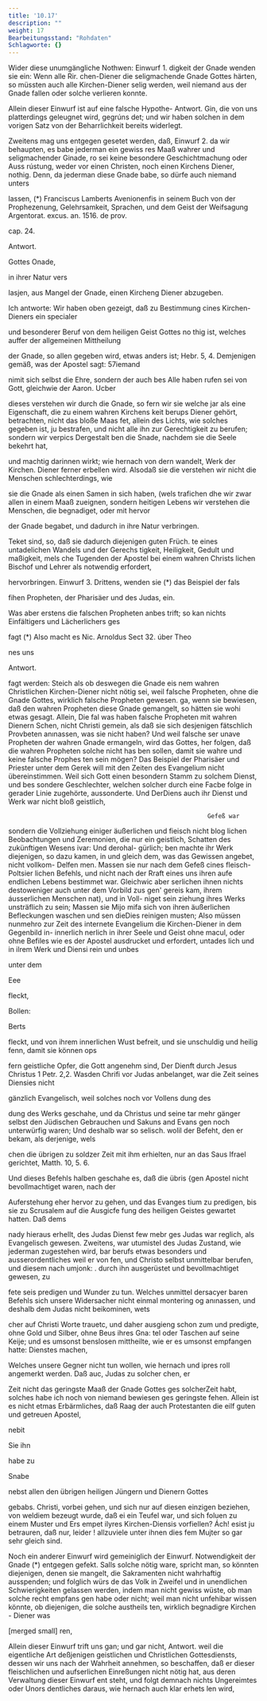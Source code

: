 ```yaml
---
title: '10.17'
description: ""
weight: 17
Bearbeitungsstand: "Rohdaten"
Schlagworte: {}
---
```

<!-- Seite 423 -->

Wider diese unumgängliche Nothwen: Einwurf 1. digkeit der Gnade wenden sie ein: Wenn alle Rir. chen-Diener die seligmachende Gnade Gottes härten, so müssten auch alle Kirchen-Diener selig werden, weil niemand aus der Gnade fallen oder solche verlieren konnte.

Allein dieser Einwurf ist auf eine falsche Hypothe- Antwort. Gin, die von uns platterdings geleugnet wird, gegrúns det; und wir haben solchen in dem vorigen Satz von der Beharrlichkeit bereits widerlegt.

Zweitens mag uns entgegen gesetet werden, daß, Einwurf 2. da wir behaupten, es babe jederman ein gewiss res Maaß wahrer und seligmachender Ginade, ro sei keine besondere Geschichtmachung oder Auss rústung, weder vor einen Christen, noch einen Kirchens Diener, nothig. Denn, da jederman diese Gnade babe, so dürfe auch niemand unters

lassen, (*) Franciscus Lamberts Avenionenfis in seinem Buch von der Prophezenung, Gelehrsamkeit, Sprachen, und dem Geist der Weifsagung Argentorat. excus. an. 1516. de prov.

cap. 24.



Antwort.

Gottes
Onade,

in ihrer Natur vers
<!-- Seite 424 -->
lasjen, aus Mangel der Gnade, einen Kircheng Diener abzugeben.

Ich antworte: Wir haben oben gezeigt, daß zu Bestimmung cines Kirchen-Dieners ein specialer

und besonderer Beruf von dem heiligen Geist Gottes no thig ist, welches auffer der allgemeinen Mittheilung

der Gnade, so allen gegeben wird, etwas anders ist; Hebr. 5, 4. Demjenigen gemäß, was der Apostel sagt: 57iemand

nimit sich selbst die Ehre, sondern der auch bes Alle haben rufen sei von Gott, gleichwie der Aaron. Ucber

dieses verstehen wir durch die Gnade, so fern wir sie welche jar als eine Eigenschaft, die zu einem wahren Kirchens keit berups Diener gehört, betrachten, nicht das bloße Maas fet, allein des Lichts, wie solches gegeben ist, ju bestrafen, und nicht alle ihn zur Gerechtigkeit zu berufen; sondern wir verpics Dergestalt ben die Snade, nachdem sie die Seele bekehrt hat,

und machtig darinnen wirkt; wie hernach von dern wandelt, Werk der Kirchen. Diener ferner erbellen wird. Alsodaß sie die verstehen wir nicht die Menschen schlechterdings, wie

sie die Gnade als einen Samen in sich haben, (wels trafichen dhe wir zwar allen in einem Maaß zueignen, sondern heitigen Lebens wir verstehen die Menschen, die begnadiget, oder mit hervor

der Gnade begabet, und dadurch in ihre Natur verbringen.

Teket sind, so, daß sie dadurch diejenigen guten Früch. te eines untadelichen Wandels und der Gerechs tigkeit, Heiligkeit, Gedult und maßigkeit, mels che Tugenden der Apostel bei einem wahren Christs lichen Bischof und Lehrer als notwendig erfordert,

hervorbringen. Einwurf 3. Drittens, wenden sie (*) das Beispiel der fals

fihen Propheten, der Pharisäer und des Judas, ein.

Was aber erstens die falschen Propheten anbes trift; so kan nichts Einfältigers und Lächerlichers ges

fagt (*) Also macht es Nic. Arnoldus Sect 32. úber Theo

nes uns

Antwort.
<!-- Seite 425 -->
 fagt werden: Steich als ob deswegen die Gnade eis
nem wahren Christlichen Kirchen-Diener nicht nötig
sei, weil falsche Propheten, ohne die Gnade Gottes,
wirklich falsche Propheten gewesen. ga, wenn sie
bewiesen, daß den wahren Propheten diese Gnade
gemangelt, so hätten sie wohi etwas gesagt. Allein, Die fal
was haben falsche Propheten mit wahren Dienern Schen, nicht
Christi gemein, als daß sie sich desjenigen fätschlich Provbeten
anınassen, was sie nicht haben? Und weil falsche ser unave
Propheten der wahren Gnade ermangeln, wird das Gottes,
her folgen, daß die wahren Propheten solche nicht has
ben sollen, damit sie wahre und keine falsche Prophes
ten sein mögen? Das Beispiel der Pharisäer und
Priester unter dem Gerek will mit den Zeiten des
Evangelium nicht übereinstimmen. Weil sich Gott
einen besondern Stamm zu solchem Dienst, und bes
sondere Geschlechter, welchen solcher durch eine Facbe
folge in gerader Linie zugehörte, aussonderte. Und DerDiens
auch ihr Dienst und Werk war nicht bloß geistlich,

                                                            Gefeß war
sondern die Vollziehung einiger äußerlichen und fieisch nicht blog
lichen Beobachtungen und Zeremonien, die nur ein geistlich,
Schatten des zukünftigen Wesens ivar: Und derohal- gürlich;
ben machte ihr Werk diejenigen, so dazu kamen, in und gleich
dem, was das Gewissen angebet, nicht vollkom- Delfen
men. Massen sie nur nach dem Gefeß cines fleisch- Poltsier
lichen Befehls, und nicht nach der Rraft eines uns ihren aufe
endlichen Lebens bestimmet war. Gleichwic aber serlichen
ihnen nichts destoweniger auch unter dem Vorbild zus gen' gereis
kam, ihrem áusserlichen Menschen nat), und in Voll- niget sein
 ziehung ihres Werks unsträflich zu sein; Massen sie Mijo mifa
sich von ihren äußerlichen Befleckungen waschen und sen dieDies
reinigen musten; Also müssen nunmehro zur Zeit des internete
Evangelium die Kirchen-Diener in dem Gegenbild in- innerlich
nerlich in ihrer Seele und Geist ohne macul, oder ohne Befiles
wie es der Apostel ausdrucket und erfordert, untades
 lich und in ilrem Werk und Diensi rein und unbes

unter dem

Eee

fleckt,

Bollen:

Berts
<!-- Seite 426 -->
fleckt, und von ihrem innerlichen Wust  befreit, und sie unschuldig und heilig fenn, damit sie können ops

fern geistliche Opfer, die Gott angenehm sind, Der Dienft durch Jesus Christus 1 Petr. 2,2. Wasden Chrifi vor Judas anbelanget, war die Zeit seines Diensies nicht

gänzlich Evangelisch, weil solches noch vor Vollens dung des

dung des Werks geschahe, und da Christus und seine tar mehr gänger selbst den Jüdischen Gebrauchen und Sakuns and Evans gen noch unterwürfig waren; Und deshalb
 war so selisch. wolil der Befeht, den er bekam, als derjenige, wels

chen die übrigen zu soldzer Zeit mit ihm erhielten, nur an das Saus Ifrael gerichtet, Matth. 10, 5. 6.

Und dieses Befehls halben geschahe es, daß die übris {gen Apostel nicht bevollmachtiget waren, nach der

Auferstehung eher hervor zu gehen, und das Evanges tium zu predigen, bis sie zu Scrusalem auf die Ausgicfe fung des heiligen Geistes gewartet hatten. Daß dems

nady hieraus erhellt, des Judas Dienst few mebr ges Judas war reglich, als Evangelisch gewesen. Zweitens, war utumistel des Judas Zustand, wie jederman zugestehen wird, bar berufs etwas besonders und ausserordentliches weil er von fen, und Christo selbst unmittelbar berufen, und diesem nach umjonk: . durch ihn ausgerüstet und bevollmachtiget gewesen, zu

fete seis predigen und Wunder zu tun. Welches unmittel dersacyer baren Befehls sich unsere Widersacher nicht einmal montering og anınassen, und deshalb dem Judas nicht beikominen, wets

cher auf Christi Worte trauetc, und daher ausgieng schon zum und predigte, ohne Gold und Silber, ohne Beus ihres Gna: tel oder Taschen auf seine Keije; und es umsonst benslosen mittheilte, wie er es umsonst empfangen hatte: Dienstes machen,

Welches unsere Gegner nicht tun wollen, wie hernach und ipres roll angemerkt werden. Daß auc, Judas zu solcher chen, er

Zeit nicht das geringste Maaß der Gnade Gottes ges solcherZeit habt, solches habe ich noch von niemand bewiesen ges geringste fehen. Allein ist es nicht etmas Erbärmliches, daß Raag der auch Protestanten die eilf guten und getreuen Apostel,

nebit

Sie ihn

habe zu

Snabe
<!-- Seite 427 -->

nebst allen den übrigen heiligen Jüngern und Dienern Gottes

gebabs. Christi, vorbei gehen, und sich nur auf diesen einzigen beziehen, von weldiem bezeugt wurde, daß ei ein Teufel war, und sich foluen zu einem Muster und Ers empet ilyres Kirchen-Diensis vorfiellen? Ách! esist ju betrauren, daß nur, leider ! allzuviele unter ihnen dies fem Mujter so gar sehr gleich sind.

Noch ein anderer Einwurf wird gemeiniglich der Einwurf. Notwendigkeit der Gnade (*) entgegen gefekt. Salls solche nötig ware, spricht man, so könnten diejenigen, denen sie mangelt, die Sakramenten nicht wahrhaftig ausspenden; und folglich würs de das Volk in Zweifel und in unendlichen Schwierigkeiten gelassen werden, indem man nicht gewiss wüste, ob man solche recht empfans gen habe oder nicht; weil man nicht unfehibar wissen könnte, ob diejenigen, die solche austheils ten, wirklich begnadigre Kirchen - Diener was

[merged small]
ren,

Allein dieser Einwurf trift uns gan; und gar nicht, Antwort. weil die eigentliche Art deßjenigen geistlichen und Christlichen Gottesdiensts, dessen wir uns nach der Wahrheit annehmen, so beschaffen, daß er dieser fleischlichen und aufserlichen Einreßungen nicht nötig hat, aus deren Verwaltung dieser Einwurf ent steht, und folgt demnach nichts Ungereimtes oder Unors dentliches daraus, wie hernach auch klar erhets len wird,
